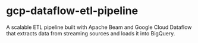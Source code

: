 # gcp-dataflow-etl-pipeline
A scalable ETL pipeline built with Apache Beam and Google Cloud Dataflow that extracts data from streaming sources and loads it into BigQuery.
